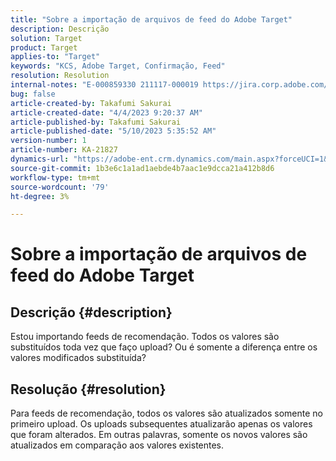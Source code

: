 ```yaml
---
title: "Sobre a importação de arquivos de feed do Adobe Target"
description: Descrição
solution: Target
product: Target
applies-to: "Target"
keywords: "KCS, Adobe Target, Confirmação, Feed"
resolution: Resolution
internal-notes: "E-000859330 211117-000019 https://jira.corp.adobe.com/browse/RECS-5411"
bug: false
article-created-by: Takafumi Sakurai
article-created-date: "4/4/2023 9:20:37 AM"
article-published-by: Takafumi Sakurai
article-published-date: "5/10/2023 5:35:52 AM"
version-number: 1
article-number: KA-21827
dynamics-url: "https://adobe-ent.crm.dynamics.com/main.aspx?forceUCI=1&pagetype=entityrecord&etn=knowledgearticle&id=85cc9bf4-c9d2-ed11-a7c7-6045bd006ce9"
source-git-commit: 1b3e6c1a1ad1aebde4b7aac1e9dcca21a412b8d6
workflow-type: tm+mt
source-wordcount: '79'
ht-degree: 3%

---
```


# Sobre a importação de arquivos de feed do Adobe Target

## Descrição {#description}

Estou importando feeds de recomendação. Todos os valores são substituídos toda vez que faço upload? Ou é somente a diferença entre os valores modificados substituída?

## Resolução {#resolution}


Para feeds de recomendação, todos os valores são atualizados somente no primeiro upload. Os uploads subsequentes atualizarão apenas os valores que foram alterados. Em outras palavras, somente os novos valores são atualizados em comparação aos valores existentes.

